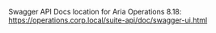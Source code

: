 Swagger API Docs location for Aria Operations 8.18:    https://operations.corp.local/suite-api/doc/swagger-ui.html

